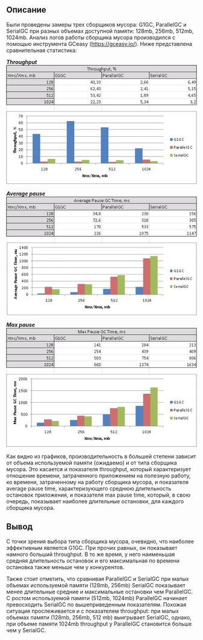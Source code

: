 ## Описание
Были проведены замеры трех сборщиков мусора: G1GC,  ParallelGC и SerialGC при разных объемах доступной памяти: 128mb, 256mb, 512mb, 1024mb. Анализ логов работы сборщика мусора производился с помощью инструмента GCeasy (https://gceasy.io/). Ниже представлена сравнительная статистика:

***Throughput***  
![](img-benchmark/Throughput.jpg)

***Average pause***  
![](img-benchmark/Average%20pause.jpg)

***Max pause***  
![](img-benchmark/Max%20pause.jpg)

Как видно из графиков, производительность в большей степени зависит от объема используемой памяти (ожидаемо) и от типа сборщика мусора. Это касается и показателя throughput, который характеризует отношение времени, затраченного приложением на полезную работу, ко времени, затраченному на работу сборщика мусора, и показателя average pause time, характеризующего среднюю длительность остановок приложения, и показателя max pause time, который, в свою очередь, показывает наиболее длительные остановки, для каждого сборщика мусора.

## Вывод
С точки зрения выбора типа сборщика мусора, очевидно, что наиболее эффективным является G1GC. При прочих равных, он показывает намного больший throughput. В то же время, у него наименьшая средняя длительность остановок и его максимальная по времени остановка также меньше чем у конкурентов.

Также стоит отметить, что сравнивая ParallelGC и SerialGC при малых объемах используемой памяти (128mb, 256mb) SerialGC показывает менее длительные средние и максимальные остановки чем ParallelGC. С ростом используемой памяти (512mb, 1024mb) ParallelGC начинает превосходить SerialGC по вышеприведенным показателям. Похожая ситуация прослеживается и с показателем throughput: при малых объемах памяти (128mb, 256mb, 512 mb) выигрывает  SerialGC, однако, при объеме памяти 1024mb throughput у ParallelGC становится больше чем у SerialGC.
